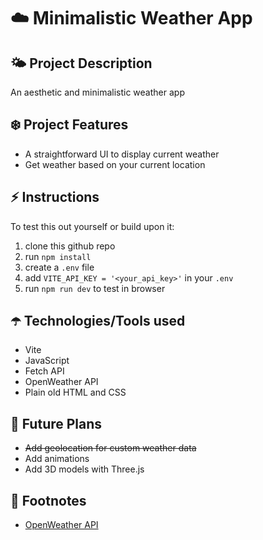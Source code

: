 # ☁️ Minimalistic Weather App

## 🌤️ Project Description
An aesthetic and minimalistic weather app

## ❄️ Project Features
- A straightforward UI to display current weather
- Get weather based on your current location

## ⚡️ Instructions
To test this out yourself or build upon it:
1. clone this github repo
2. run `npm install`
3. create a `.env` file
4. add `VITE_API_KEY = '<your_api_key>'` in your `.env`
5. run `npm run dev` to test in browser


## ☂️ Technologies/Tools used
- Vite
- JavaScript
- Fetch API
- OpenWeather API
- Plain old HTML and CSS

## 🔮 Future Plans
- ~~Add geolocation for custom weather data~~
- Add animations
- Add 3D models with Three.js

## 🔭 Footnotes
- [OpenWeather API](https://weather-app-silkroad.vercel.app/)
